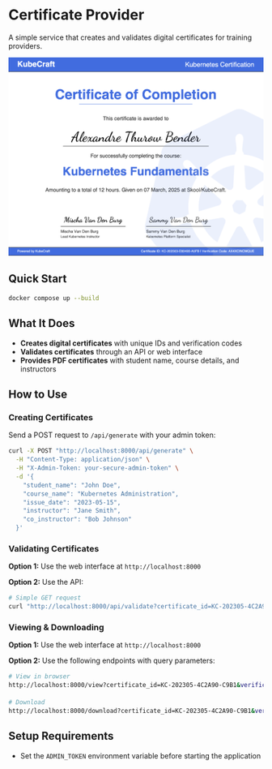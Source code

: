 # Certificate Provider

A simple service that creates and validates digital certificates for training providers.

![certificate example](assets/certificate-example.png)

## Quick Start

```bash
docker compose up --build
```

## What It Does

- **Creates digital certificates** with unique IDs and verification codes
- **Validates certificates** through an API or web interface
- **Provides PDF certificates** with student name, course details, and instructors

## How to Use

### Creating Certificates

Send a POST request to `/api/generate` with your admin token:

```bash
curl -X POST "http://localhost:8000/api/generate" \
  -H "Content-Type: application/json" \
  -H "X-Admin-Token: your-secure-admin-token" \
  -d '{
    "student_name": "John Doe",
    "course_name": "Kubernetes Administration",
    "issue_date": "2023-05-15",
    "instructor": "Jane Smith",
    "co_instructor": "Bob Johnson"
  }'
```

### Validating Certificates

**Option 1:** Use the web interface at `http://localhost:8000`

**Option 2:** Use the API:

```bash
# Simple GET request
curl "http://localhost:8000/api/validate?certificate_id=KC-202305-4C2A90-C9B1&verification_code=WEDGD0HZII0B"
```

### Viewing & Downloading

**Option 1:** Use the web interface at `http://localhost:8000`

**Option 2:** Use the following endpoints with query parameters:

```bash
# View in browser
http://localhost:8000/view?certificate_id=KC-202305-4C2A90-C9B1&verification_code=WEDGD0HZII0B

# Download
http://localhost:8000/download?certificate_id=KC-202305-4C2A90-C9B1&verification_code=WEDGD0HZII0B
```

## Setup Requirements

- Set the `ADMIN_TOKEN` environment variable before starting the application